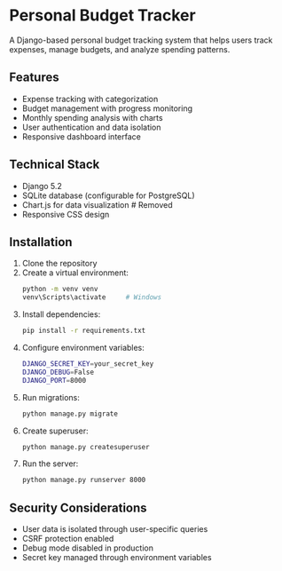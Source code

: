 # Personal Budget Tracker

A Django-based personal budget tracking system that helps users track expenses, manage budgets, and analyze spending patterns.

## Features

- Expense tracking with categorization
- Budget management with progress monitoring
- Monthly spending analysis with charts
- User authentication and data isolation
- Responsive dashboard interface

## Technical Stack

- Django 5.2
- SQLite database (configurable for PostgreSQL)
- Chart.js for data visualization # Removed
- Responsive CSS design

## Installation

1. Clone the repository
2. Create a virtual environment:
   ```bash
   python -m venv venv
   venv\Scripts\activate     # Windows
   ```
3. Install dependencies:
   ```bash
   pip install -r requirements.txt
   ```
4. Configure environment variables:
   ```bash
   DJANGO_SECRET_KEY=your_secret_key
   DJANGO_DEBUG=False
   DJANGO_PORT=8000
   ```
5. Run migrations:
   ```bash
   python manage.py migrate
   ```
6. Create superuser:
   ```bash
   python manage.py createsuperuser
   ```
7. Run the server:
   ```bash
   python manage.py runserver 8000
   ```


## Security Considerations

- User data is isolated through user-specific queries
- CSRF protection enabled
- Debug mode disabled in production
- Secret key managed through environment variables
